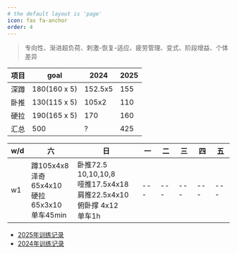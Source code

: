 ```yaml
---
# the default layout is 'page'
icon: fas fa-anchor
order: 4
---
```


> 专向性、渐进超负荷、刺激-恢复-适应、疲劳管理、变式、阶段增益、个体差异

| 项目 | goal         | 2024    | 2025 |
| ---- | ------------ | ------- | ---- |
| 深蹲 | 180(160 x 5) | 152.5x5 | 155  |
| 卧推 | 130(115 x 5) | 105x2   | 110  |
| 硬拉 | 190(165 x 5) | 170     | 160  |
| 汇总 | 500          | ?       | 425  |

|w/d|六|日|一|二|三|四|五|
| --- | --- | --- | --- | --- | --- | --- | --- |
| w1 | 蹲105x4x8<br />泽奇65x4x10<br />硬拉65x3x10<br />单车45min | 卧推72.5 10,10,10,8<br />哑推17.5x4x18<br />肩推22.5x4x10<br />俯卧撑 4x12<br />单车1h | --- | --- | --- | --- | --- |


- [2025年训练记录](/posts/train-record-2025)
- [2024年训练记录](/posts/train-record-2024)



